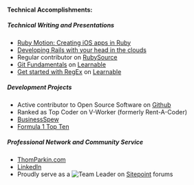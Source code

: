 #### Technical Accomplishments:

##### Technical Writing and Presentations

  * [Ruby Motion: Creating iOS apps in Ruby](http://www.meetup.com/Orlando-Ruby/events/97497992/)
  * [Developing Rails with your head in the clouds](http://www.meetup.com/Orlando-Ruby/events/117192572/)
  * Regular contributor on [RubySource](http://www.sitepoint.com/author/tparkin/)
  * [Git Fundamentals](https://learnable.com/books/git-fundamentals) on [Learnable](https://learnable.com)
  * [Get started with RegEx](https://learnable.com/jumpcasts/get-started-with-regex-67/video) on [Learnable](https://learnable.com)

##### Development Projects

  * Active contributor to Open Source Software on [Github](https://github.com/ParkinT)
  * Ranked as Top Coder on V-Worker (formerly Rent-A-Coder)
  * [BusinessSpew](bs.leveragedsynergies.com)
  * [Formula 1 Top Ten](http://f1topten.com)

##### Professional Network and Community Service

  * [ThomParkin.com](http://ThomParkin.com)
  * [LinkedIn](http://www.linkedin.com/in/thomparkin)
  * Proudly serve as a ![Team Leader](http://www.sitepoint.com/forums/images/common/ranks/spf_teamLeader.png "Sitepoint Team Leader") on [Sitepoint](http://sitepoint.com/forums) forums
